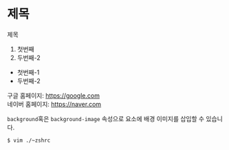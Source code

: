 <h1>제목</h1>
</h2>제목</h2>

<ol>
  <li>첫번째</li>
  <li>두번째-2</li>
</ol>  
<ul>
  <li>첫번째-1</li>
  <li>두번째-2</li>
</ul>

구글 홈페이지: https://google.com <br>
네이버 홈페이지: <https://naver.com>

`background`혹은 `background-image` 속성으로 요소에 배경 이미지를 삽입할 수 있습니다.



```bash
$ vim ./~zshrc
```

